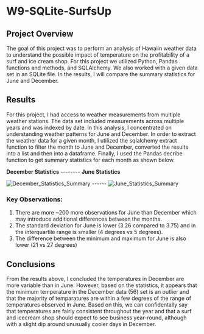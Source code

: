 # W9-SQLite-SurfsUp

## Project Overview
The goal of this project was to perform an analysis of Hawaiin weather data to understand the possible impact of temperature on the profitability of a surf and ice cream shop. For this project we utilized Python, Pandas functions and methods, and SQLAlchemy. We also worked with a given data set in an SQLite file. In the results, I will compare the summary statistics for June and December.

## Results
For this project, I had access to weather measurements from multiple weather stations. The data set included measurements across multiple years and was indexed by date. In this analysis, I concentrated on understanding weather patterns for June and December. In order to extract the weather data for a given month, I utilized the sqlalchemy extract function to filter the month to June and December, converted the results into a list and then into a dataframe. Finally, I used the Pandas decribe function to get summary statistics for each month as shown below. 

**December Statistics** -------- **June Statistics**

![December_Statistics_Summary](https://user-images.githubusercontent.com/81983110/122693687-daf51c00-d208-11eb-88fb-e31ea01909b2.png) ------ ![June_Statistics_Summary](https://user-images.githubusercontent.com/81983110/122693688-daf51c00-d208-11eb-931d-f1ade1bd9f53.png)

### Key Observations:
1. There are more ~200 more observations for June than December which may introduce additional differences between the months. 
2. The standard deviation for June is lower (3.26 compared to 3.75) and in the interquartile range is smaller (4 degrees vs 5 degrees). 
3. The difference between the minimum and maximum for June is also lower (21 vs 27 degrees)

## Conclusions
From the results above, I concluded the temperatures in December are more variable than in June. However, based on the statistics, it appears that the minimum temperature in the December data (56) set is an outlier and that the majority of temparatures are within a few degrees of the range of temperatures observed in June. Based on this, we can confidentally say that temperatures are fairly consistent throughout the year and that a surf and icecream shop should expect to see business year-round, although with a slight dip around unusually cooler days in December. 
